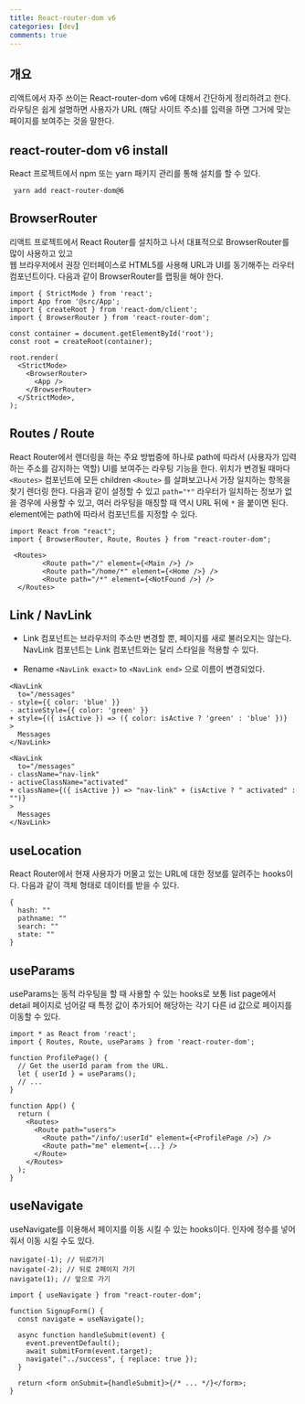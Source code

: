 ```yaml
---
title: React-router-dom v6
categories: [dev]
comments: true
---
```


## 개요

리액트에서 자주 쓰이는 React-router-dom v6에 대해서 간단하게 정리하려고 한다.
라우팅은 쉽게 설명하면 사용자가 URL (해당 사이트 주소)를 입력을 하면 그거에 맞는 페이지를 보여주는 것을 말한다.

## react-router-dom v6 install

React 프로젝트에서 npm 또는 yarn 패키지 관리를 통해 설치를 할 수 있다.

```
 yarn add react-router-dom@6
```

## BrowserRouter

리액트 프로젝트에서 React Router를 설치하고 나서 대표적으로 BrowserRouter를 많이 사용하고 있고  
웹 브라우저에서 권장 인터페이스로 HTML5를 사용해 URL과 UI를 동기해주는 라우터 컴포넌트이다.
다음과 같이 BrowserRouter를 랩핑을 해야 한다.

```
import { StrictMode } from 'react';
import App from '@src/App';
import { createRoot } from 'react-dom/client';
import { BrowserRouter } from 'react-router-dom';

const container = document.getElementById('root');
const root = createRoot(container);

root.render(
  <StrictMode>
    <BrowserRouter>
      <App />
    </BrowserRouter>
  </StrictMode>,
);

```

## Routes / Route

React Router에서 렌더링을 하는 주요 방법중에 하나로 path에 따라서 (사용자가 입력하는 주소를 감지하는 역할) UI를 보여주는 라우팅 기능을 한다.
위치가 변경될 때마다 `<Routes>` 컴포넌트에 모든 children `<Route>` 를 살펴보고나서 가장 일치하는 항목을 찾기 렌더링 한다.
다음과 같이 설정할 수 있고 `path="*"` 라우터가 일치하는 정보가 없을 경우에 사용할 수 있고, 여러 라우팅을 매칭할 때 역시 URL 뒤에 `*` 을 붙이면 된다.
element에는 path에 따라서 컴포넌트를 지정할 수 있다.

```
import React from "react";
import { BrowserRouter, Route, Routes } from "react-router-dom";

 <Routes>
        <Route path="/" element={<Main />} />
        <Route path="/home/*" element={<Home />} />
        <Route path="/*" element={<NotFound />} />
  </Routes>

```

## Link / NavLink

- Link 컴포넌트는 브라우저의 주소만 변경할 뿐, 페이지를 새로 불러오지는 않는다.
  NavLink 컴포넌트는 Link 컴포넌트와는 달리 스타일을 적용할 수 있다.

- Rename `<NavLink exact>` to `<NavLink end>` 으로 이름이 변경되었다.

```
<NavLink
  to="/messages"
- style={{ color: 'blue' }}
- activeStyle={{ color: 'green' }}
+ style={({ isActive }) => ({ color: isActive ? 'green' : 'blue' })}
>
  Messages
</NavLink>
```

```
<NavLink
  to="/messages"
- className="nav-link"
- activeClassName="activated"
+ className={({ isActive }) => "nav-link" + (isActive ? " activated" : "")}
>
  Messages
</NavLink>
```

## useLocation

React Router에서 현재 사용자가 머물고 있는 URL에 대한 정보를 알려주는 hooks이다.
다음과 같이 객체 형태로 데이터를 받을 수 있다.

```
{
  hash: ""
  pathname: ""
  search: ""
  state: ""
}
```

## useParams

useParams는 동적 라우팅을 할 때 사용할 수 있는 hooks로 보통 list page에서 detail 페이지로 넘어갈 때
특정 값이 추가되어 해당하는 각기 다른 id 값으로 페이지를 이동할 수 있다.

```
import * as React from 'react';
import { Routes, Route, useParams } from 'react-router-dom';

function ProfilePage() {
  // Get the userId param from the URL.
  let { userId } = useParams();
  // ...
}

function App() {
  return (
    <Routes>
      <Route path="users">
        <Route path="/info/:userId" element={<ProfilePage />} />
        <Route path="me" element={...} />
      </Route>
    </Routes>
  );
}
```

## useNavigate

useNavigate를 이용해서 페이지를 이동 시킬 수 있는 hooks이다.
인자에 정수를 넣어줘서 이동 시킬 수도 있다.

```
navigate(-1); // 뒤로가기
navigate(-2); // 뒤로 2페이지 가기
navigate(1); // 앞으로 가기
```

```
import { useNavigate } from "react-router-dom";

function SignupForm() {
  const navigate = useNavigate();

  async function handleSubmit(event) {
    event.preventDefault();
    await submitForm(event.target);
    navigate("../success", { replace: true });
  }

  return <form onSubmit={handleSubmit}>{/* ... */}</form>;
}
```
